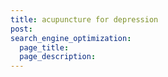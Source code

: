 ```yaml
---
title: acupuncture for depression
post: 
search_engine_optimization:
  page_title:
  page_description:
---
```

